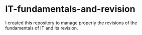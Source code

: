 # IT-fundamentals-and-revision
I created this repository to manage properly the revisions of the fundamentals of IT and its revision.  
